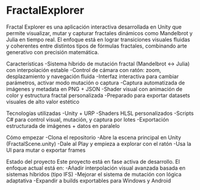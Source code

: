 # FractalExplorer
Fractal Explorer es una aplicación interactiva desarrollada en Unity que permite visualizar, mutar y capturar fractales dinámicos como Mandelbrot y Julia en tiempo real.
El enfoque está en lograr transiciones visuales fluidas y coherentes entre distintos tipos de fórmulas fractales, combinando arte generativo con precisión matemática.

Características
-Sistema híbrido de mutación fractal (Mandelbrot ↔ Julia) con interpolación estable
-Control de cámara con ratón: zoom, desplazamiento y navegación fluida
-Interfaz interactiva para cambiar parámetros, activar modo mutación o captura
-Captura automatizada de imágenes y metadata en PNG + JSON
-Shader visual con animación de color y estructura fractal personalizada
-Preparado para exportar datasets visuales de alto valor estético

Tecnologías utilizadas
-Unity + URP
-Shaders HLSL personalizados
-Scripts C# para control visual, mutación, y captura por lotes
-Exportación estructurada de imágenes + datos en paralelo

Cómo empezar
-Clona el repositorio
-Abre la escena principal en Unity (FractalScene.unity)
-Dale al Play y empieza a explorar con el ratón
-Usa la UI para mutar o exportar frames

Estado del proyecto
Este proyecto está en fase activa de desarrollo.
El enfoque actual está en:
-Añadir interpolación visual avanzada basada en sistemas híbridos (tipo IFS)
-Mejorar el sistema de mutación con lógica adaptativa
-Expandir a builds exportables para Windows y Android

